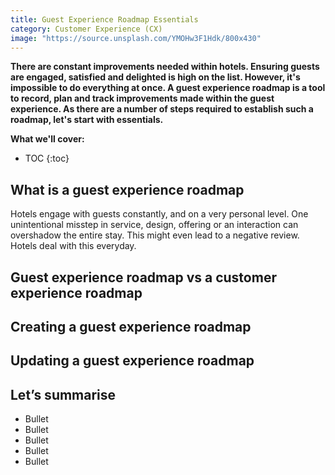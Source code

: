 ```yaml
---
title: Guest Experience Roadmap Essentials
category: Customer Experience (CX)
image: "https://source.unsplash.com/YMOHw3F1Hdk/800x430"
---
```


**There are constant improvements needed within hotels. Ensuring guests are engaged, satisfied and delighted is high on the list. However, it's impossible to do everything at once. A guest experience roadmap is a tool to record, plan and track improvements made within the guest experience. As there are a number of steps required to establish such a roadmap, let's start with essentials.** 

**What we'll cover:**
* TOC
{:toc}

## What is a guest experience roadmap

Hotels engage with guests constantly, and on a very personal level. One unintentional misstep in service, design, offering or an interaction can overshadow the entire stay. This might even lead to a negative review. 
Hotels deal with this everyday. 

## Guest experience roadmap vs a customer experience roadmap



## Creating a guest experience roadmap


## Updating a guest experience roadmap


## Let’s summarise

- Bullet
- Bullet
- Bullet
- Bullet
- Bullet